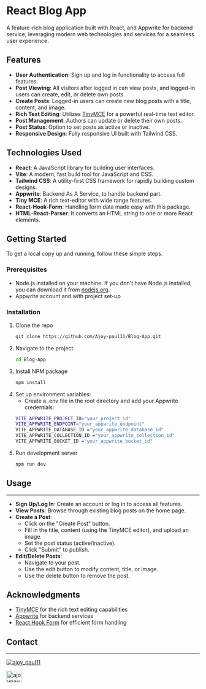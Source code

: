 # React Blog App

A feature-rich blog application built with React, and Appwrite for backend service, leveraging modern web technologies and services for a seamless user experience.

## Features

- **User Authentication**: Sign up and log in functionality to access full features.
- **Post Viewing**: All visitors after logged in can view posts, and logged-in users can create, edit, or delete own posts.
- **Create Posts**: Logged-in users can create new blog posts with a title, content, and image.
- **Rich Text Editing**: Utilizes [TinyMCE](https://www.tiny.cloud/) for a powerful real-time text editor.
- **Post Management**: Authors can update or delete their own posts.
- **Post Status**: Option to set posts as active or inactive.
- **Responsive Design**: Fully responsive UI built with Tailwind CSS.

## Technologies Used

- **React**: A JavaScript library for building user interfaces.
- **Vite**: A modern, fast build tool for JavaScript and CSS.
- **Tailwind CSS**: A utility-first CSS framework for rapidly building custom designs.
- **Appwrite**: Backend As A Service, to handle backend part.
- **Tiny MCE**: A rich text-editor with wide range features.
- **React-Hook-Form**: Handling form data made easy with this package.
- **HTML-React-Parser**: It converts an HTML string to one or more React elements.

## Getting Started

To get a local copy up and running, follow these simple steps.

### Prerequisites

- Node.js installed on your machine. If you don't have Node.js installed, you can download it from [nodejs.org](https://nodejs.org/).
- Appwrite account and with project set-up

### Installation

1. Clone the repo
   ```sh
   git clone https://github.com/Ajoy-paul11/Blog-App.git
   ```
2. Navigate to the project
   ```sh
   cd Blog-App
   ```
3. Install NPM package
   ```sh
   npm install
   ```
4. Set up environment variables:
   - Create a .env file in the root directory and add your Appwrite credentials:
   ```sh
   VITE_APPWRITE_PROJECT_ID="your_project_id"
   VITE_APPWRITE_ENDPOINT="your_appwrite_endpoint"
   VITE_APPWRITE_DATABASE_ID ="your_appwrite_database_id"
   VITE_APPWRITE_COLLECTION_ID ="your_appwrite_collection_id"
   VITE_APPWRITE_BUCKET_ID ="your_appwrite_bucket_id"
   ```
5. Run development server
   ```sh
   npm run dev
   ```

## Usage

---

- **Sign Up/Log In**: Create an account or log in to access all features.
- **View Posts**: Browse through existing blog posts on the home page.
- **Create a Post**:
  - Click on the "Create Post" button.
  - Fill in the title, content (using the TinyMCE editor), and upload an image.
  - Set the post status (active/inactive).
  - Click "Submit" to publish.
- **Edit/Delete Posts**:
  - Navigate to your post.
  - Use the edit button to modify content, title, or image.
  - Use the delete button to remove the post.

## Acknowledgments

- [TinyMCE](https://www.tiny.cloud/) for the rich text editing capabilities
- [Appwrite](https://appwrite.io/) for backend services
- [React Hook Form](https://react-hook-form.com/) for efficient form handling

## Contact

---

<p align="left"> <a href="https://twitter.com/ajoy_paul11" target="blank"><img src="https://img.shields.io/twitter/follow/ajoy_paul11?logo=twitter&style=for-the-badge" alt="ajoy_paul11" /></a> </p>

<a href="https://linkedin.com/in/ajoypaul" target="blank"><img align="center" src="https://raw.githubusercontent.com/rahuldkjain/github-profile-readme-generator/master/src/images/icons/Social/linked-in-alt.svg" alt="ajoypaul" height="30" width="40" /></a>
